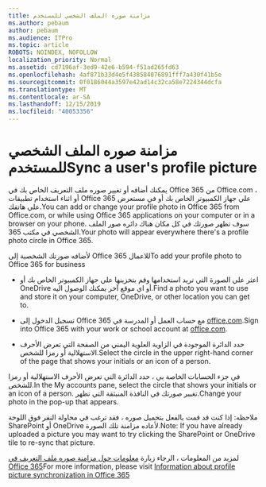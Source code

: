 ```yaml
---
title: مزامنة صوره الملف الشخصي للمستخدم
ms.author: pebaum
author: pebaum
ms.audience: ITPro
ms.topic: article
ROBOTS: NOINDEX, NOFOLLOW
localization_priority: Normal
ms.assetid: cd7196af-3ed9-42e6-b594-f51ad265fd63
ms.openlocfilehash: 4af871b33d4e5f438584076891fff7a430f41b5e
ms.sourcegitcommit: 0f0186044a3597e42ad14c32ca58e7224344dcfa
ms.translationtype: MT
ms.contentlocale: ar-SA
ms.lasthandoff: 12/15/2019
ms.locfileid: "40053356"
---
```

# <a name="sync-a-users-profile-picture"></a><span data-ttu-id="e0036-102">مزامنة صوره الملف الشخصي للمستخدم</span><span class="sxs-lookup"><span data-stu-id="e0036-102">Sync a user's profile picture</span></span>

<span data-ttu-id="e0036-103">يمكنك أضافه أو تغيير صوره ملف التعريف الخاص بك في Office 365 من Office.com ، أو اثناء استخدام تطبيقات Office 365 علي جهاز الكمبيوتر الخاص بك أو في مستعرض علي هاتفك.</span><span class="sxs-lookup"><span data-stu-id="e0036-103">You can add or change your profile photo in Office 365 from Office.com, or while using Office 365 applications on your computer or in a browser on your phone.</span></span> <span data-ttu-id="e0036-104">سوف تظهر صورتك في كل مكان هناك دائره صور الملف الشخصي في مكتب 365.</span><span class="sxs-lookup"><span data-stu-id="e0036-104">Your photo will appear everywhere there's a profile photo circle in Office 365.</span></span>

<span data-ttu-id="e0036-105">لأضافه صورتك الشخصية إلى Office 365 للاعمال</span><span class="sxs-lookup"><span data-stu-id="e0036-105">To add your profile photo to Office 365 for business</span></span>

- <span data-ttu-id="e0036-106">اعثر علي الصورة التي تريد استخدامها وقم بتخزينها علي جهاز الكمبيوتر الخاص بك أو OneDrive أو اي موقع آخر يمكنك الوصول اليه.</span><span class="sxs-lookup"><span data-stu-id="e0036-106">Find a photo you want to use and store it on your computer, OneDrive, or other location you can get to.</span></span>

- <span data-ttu-id="e0036-107">تسجيل الدخول إلى Office 365 مع حساب العمل أو المدرسة في [office.com](http://www.office.com).</span><span class="sxs-lookup"><span data-stu-id="e0036-107">Sign into Office 365 with your work or school account at [office.com](http://www.office.com).</span></span>

- <span data-ttu-id="e0036-108">حدد الدائرة الموجودة في الزاوية العلوية اليمني من الصفحة التي تعرض الأحرف الاستهلالية أو رمزا للشخص.</span><span class="sxs-lookup"><span data-stu-id="e0036-108">Select the circle in the upper right-hand corner of the page that shows your initials or an icon of a person.</span></span>

<span data-ttu-id="e0036-109">في جزء الحسابات الخاصة بي ، حدد الدائرة التي تعرض الأحرف الاستهلالية أو رمزا للشخص.</span><span class="sxs-lookup"><span data-stu-id="e0036-109">In the My accounts pane, select the circle that shows your initials or an icon of a person.</span></span> <span data-ttu-id="e0036-110">تغيير صورتك في النافذة المنبثقة التي تظهر.</span><span class="sxs-lookup"><span data-stu-id="e0036-110">Change your photo in the pop-up that appears.</span></span>

<span data-ttu-id="e0036-111">ملاحظه: إذا كنت قد قمت بالفعل بتحميل صوره ، فقد ترغب في محاولة النقر فوق اللوحة SharePoint أو OneDrive لأعاده مزامنة تلك الصورة.</span><span class="sxs-lookup"><span data-stu-id="e0036-111">Note: If you have already uploaded a picture you may want to try clicking the SharePoint or OneDrive tile to re-sync that picture.</span></span>

<span data-ttu-id="e0036-112">لمزيد من المعلومات ، الرجاء زيارة [معلومات حول مزامنة صوره ملف التعريف في Office 365](https://support.office.com/article/information-about-profile-picture-synchronization-in-office-365-20594d76-d054-4af4-a660-401133e3d48a)</span><span class="sxs-lookup"><span data-stu-id="e0036-112">For more information, please visit [Information about profile picture synchronization in Office 365](https://support.office.com/article/information-about-profile-picture-synchronization-in-office-365-20594d76-d054-4af4-a660-401133e3d48a)</span></span>

